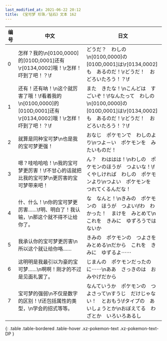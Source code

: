 ```yaml
---
last_modified_at: 2021-06-22 20:12
title: 《宝可梦 珍珠／钻石》文本 162
---
```

| 编号 | 中文 | 日文 |
| ---- | ---- | ---- |
| 0 | 怎样？我的\n[0100,0000]的[010D,0001]还有\r[0134,0002]哦！\r怎样！吓到了吧！？\f | どうだ？　わしの\n[0100,0000]の　[010D,0001]は\r[0134,0002]も　あるのだ！\rどうだ！　おどろいたろう！？\f |
| 1 | 还有！还有呐！\n这个就厉害了哦！\f看着我的\n[0100,0000]的[010D,0001]还有\r[0134,0002]哦！\r怎样！吓到了吧！？\f | また　きたな！\nこんどは　すごいぞ！\fなんたって　わしの\n[0100,0000]の　[010D,0001]は\r[0134,0002]も　あるのだ！\rどうだ！　おどろいたろう！？\f |
| 2 | 就算是同种宝可梦\n也是我的宝可梦更强！ | おなじ　ポケモンで　わしのより\nつよ－い　ポケモンを　みたいものだ！ |
| 3 | 嗯？哇哈哈哈！\n我的宝可梦更厉害！\f不甘心的话就把比我的宝可梦\n更厉害的宝可梦带来吧！ | ん？　わははは！\nわしの　ポケモンのほうが　つよいな！\fくやしければ　わしの　ポケモンより\nつよい　ポケモンを　つれてくるんだな！ |
| 4 | 什、什么！\n你的宝可梦更厉害……\f明、明白了！我认输，\n那这个就不得不让给你了。 | な　なんと！\nきみの　ポケモンの　ほうが　つよい\fわ　わかった！　まけを　みとめて\nこれを　きみに　ゆずろうではないか |
| 5 | 我承认你的宝可梦更厉害\n所以这个就让给你咯…… | きみの　ポケモンの　つよさを　みとめる\nだから　これを　きみに　ゆずるよ⋯⋯ |
| 6 | 这明明是我最引以为豪的宝可梦……\n啊啊！刚才的不过是见面礼罢了。 | じまんの　ポケモンだったのに⋯⋯\nああ　さっきのは　おみやげだから |
| 7 | 宝可梦的强弱\n不仅是数字的区别！\f还包括属性的类型，\n学会的招式等等。 | なんていうか　ポケモンの　つよさって\nすうじ　だけじゃない！　とおもう\fタイプの　あいしょうとか\nおぼえてる　わざとか　いろいろあるし |
{: .table .table-bordered .table-hover .xz-pokemon-text .xz-pokemon-text-DP }